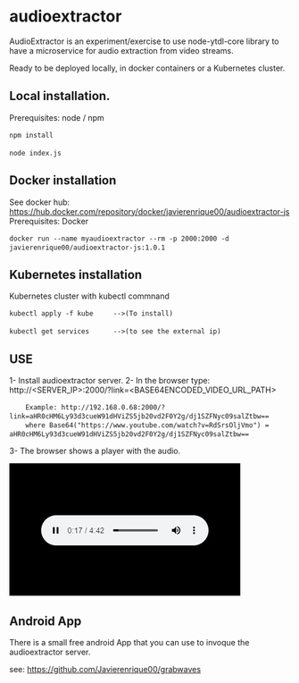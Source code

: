 # audioextractor

AudioExtractor is an experiment/exercise to use node-ytdl-core library to have a microservice for audio extraction from video streams.

Ready to be deployed locally, in docker containers or a Kubernetes cluster.

## Local installation.

Prerequisites:
node / npm

    npm install

    node index.js
  

## Docker installation

See docker hub: https://hub.docker.com/repository/docker/javierenrique00/audioextractor-js
Prerequisites:
Docker

    docker run --name myaudioextractor --rm -p 2000:2000 -d javierenrique00/audioextractor-js:1.0.1


## Kubernetes installation
Kubernetes cluster with kubectl commnand

    kubectl apply -f kube     -->(To install)

    kubectl get services      -->(to see the external ip)

## USE

1- Install audioextractor server.
2- In the browser type: http://<SERVER_IP>:2000/?link=<BASE64ENCODED_VIDEO_URL_PATH>
        
        Example: http://192.168.0.68:2000/?link=aHR0cHM6Ly93d3cueW91dHViZS5jb20vd2F0Y2g/dj1SZFNyc09salZtbw==
        where Base64("https://www.youtube.com/watch?v=RdSrsOljVmo") = aHR0cHM6Ly93d3cueW91dHViZS5jb20vd2F0Y2g/dj1SZFNyc09salZtbw==
        
3- The browser shows a player with the audio.

![Img](/doc/imgs/img1.jpg)


## Android App

There is a small free android App that you can use to invoque the audioextractor server.

see:
https://github.com/Javierenrique00/grabwaves

